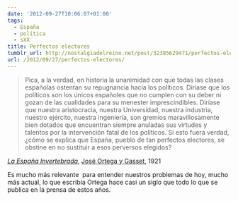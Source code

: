 ```yaml
---
date: '2012-09-27T10:06:07+01:00'
tags:
  - España
  - política
  - sXX
title: Perfectos electores
tumblr_url: http://nostalgiadelreino.net/post/32385629471/perfectos-electores
url: /2012/09/27/perfectos-electores/
---
```


<blockquote>
<p><span>Pica, a la verdad, en historia la unanimidad con que todas las clases españolas ostentan su repugnancia hacia los políticos. Diríase que los políticos son los únicos españoles que no cumplen con su deber ni gozan de las cualidades para su menester imprescindibles. Diríase que nuestra aristocracia, nuestra Universidad, nuestra industria, nuestro ejército, nuestra ingeniería, son gremios maravillosamente bien dotados que encuentran siempre anuladas sus virtudes y talentos por la intervención fatal de los políticos. Si esto fuera verdad, ¿cómo se explica que España, pueblo de tan perfectos electores, se obstine en no sustituir a esos perversos elegidos?</span></p>
</blockquote>
<p><em><a href="http://es.wikipedia.org/wiki/Espa%C3%B1a_invertebrada">La España Invertebrada</a></em>, <a href="http://es.wikipedia.org/wiki/Jos%C3%A9_Ortega_y_Gasset">José Ortega y Gasset</a>, 1921</p>

<p>Es mucho más relevante  para entender nuestros problemas de hoy, mucho más actual, lo que escribía Ortega hace casi un siglo que todo lo que se publica en la prensa de estos años.</p>

<p><span><br/></span></p>